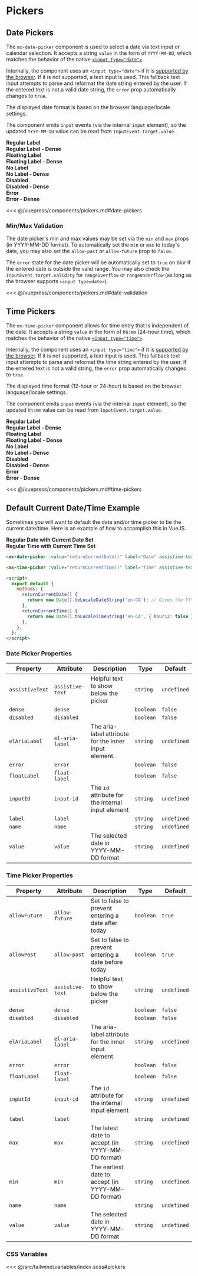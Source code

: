 # Pickers

## Date Pickers

The `mx-date-picker` component is used to select a date via text input or calendar selection. It accepts a string `value` in the form of `YYYY-MM-DD`, which matches the behavior of the native [`<input type="date">`](https://developer.mozilla.org/en-US/docs/Web/HTML/Element/input/date).

Internally, the component uses an `<input type="date">` if it is [supported by the browser](https://caniuse.com/input-datetime). If it is not supported, a text input is used. This fallback text input attempts to parse and reformat the date string entered by the user. If the entered text is not a valid date string, the `error` prop automatically changes to `true`.

The displayed date format is based on the browser language/locale settings.

The component emits `input` events (via the internal `input` element), so the updated `YYYY-MM-DD` value can be read from `InputEvent.target.value`.

<!-- #region date-pickers -->
<section class="mds">
  <div class="grid grid-cols-1 lg:grid-cols-2 gap-20">
    <div class="space-y-20">
      <strong>Regular Label</strong>
      <mx-date-picker label="Date" assistive-text="This is assistive text" />
    </div>
    <div class="space-y-20">
      <strong>Regular Label - Dense</strong>
      <mx-date-picker label="Date" dense assistive-text="This is assistive text" />
    </div>
    <div class="space-y-20">
      <strong>Floating Label</strong>
      <mx-date-picker label="Date" float-label />
    </div>
    <div class="space-y-20">
      <strong>Floating Label - Dense</strong>
      <mx-date-picker label="Date" dense float-label />
    </div>
    <div class="space-y-20">
      <strong>No Label</strong>
      <mx-date-picker el-aria-label="Date" :value="selectedDate" @input="selectedDate = $event.target.value" :assistive-text="'The input value is ' + (selectedDate || 'empty')" />
    </div>
    <div class="space-y-20">
      <strong>No Label - Dense</strong>
      <mx-date-picker dense el-aria-label="Date" :value="selectedDate" @input="selectedDate = $event.target.value" :assistive-text="'The input value is ' + (selectedDate || 'empty')" />
    </div>
    <div class="space-y-20">
      <strong>Disabled</strong>
      <mx-date-picker disabled label="Date" :value="selectedDate" />
    </div>
    <div class="space-y-20">
      <strong>Disabled - Dense</strong>
      <mx-date-picker disabled label="Date" dense :value="selectedDate" />
    </div>
    <div class="space-y-20">
      <strong>Error</strong>
      <mx-date-picker error label="Date" :value="selectedDate" assistive-text="This is assistive text" @input="selectedDate = $event.target.value" />
    </div>
    <div class="space-y-20">
      <strong>Error - Dense</strong>
      <mx-date-picker error label="Date" dense :value="selectedDate" assistive-text="This is assistive text" @input="selectedDate = $event.target.value" />
    </div>
  </div>
</section>
<!-- #endregion date-pickers -->

<<< @/vuepress/components/pickers.md#date-pickers

### Min/Max Validation

The date picker's min and max values may be set via the `min` and `max` props (in YYYY-MM-DD format).
To automatically set the `min` or `max` to today's date, you may also set the `allow-past` or `allow-future`
prop to `false`.

The `error` state for the date picker will be automatically set to `true` on blur if the entered date
is outside the valid range. You may also check the `InputEvent.target.validity` for `rangeOverflow` or
`rangeUnderflow` (as long as the browser supports `<input type=date>`).

<!-- #region date-validation -->
<section class="mds">
  <div class="grid grid-cols-1 lg:grid-cols-2 gap-20">
    <div class="space-y-20">
      <mx-date-picker label="Date" allow-future="false" assistive-text="Future dates are not allowed" />
    </div>
    <div class="space-y-20">
      <mx-date-picker label="Date" allow-past="false"  assistive-text="Past dates are not allowed" />
    </div>
    <div class="space-y-20">
      <mx-date-picker label="Date" min="2022-01-01" assistive-text="The min date is 2022-01-01" />
    </div>
    <div class="space-y-20">
      <mx-date-picker label="Date" max="2022-01-01"  assistive-text="The max date is 2022-01-01" />
    </div>
  </div>
</section>
<!-- #endregion date-validation -->

<<< @/vuepress/components/pickers.md#date-validation

## Time Pickers

The `mx-time-picker` component allows for time entry that is independent of the date. It accepts a string `value` in the form of `hh:mm` (24-hour time), which matches the behavior of the native [`<input type="time">`](https://developer.mozilla.org/en-US/docs/Web/HTML/Element/input/time).

Internally, the component uses an `<input type="time">` if it is [supported by the browser](https://caniuse.com/input-datetime). If it is not supported, a text input is used. This fallback text input attempts to parse and reformat the time string entered by the user. If the entered text is not a valid string, the `error` prop automatically changes to `true`.

The displayed time format (12-hour or 24-hour) is based on the browser language/locale settings.

The component emits `input` events (via the internal `input` element), so the updated `hh:mm` value can be read from `InputEvent.target.value`.

<!-- #region time-pickers -->
<section class="mds">
  <div class="grid grid-cols-1 lg:grid-cols-2 gap-20">
    <div class="space-y-20">
      <strong>Regular Label</strong>
      <mx-time-picker label="Time" assistive-text="This is assistive text" />
    </div>
    <div class="space-y-20">
      <strong>Regular Label - Dense</strong>
      <mx-time-picker label="Time" dense assistive-text="This is assistive text" />
    </div>
    <div class="space-y-20">
      <strong>Floating Label</strong>
      <mx-time-picker label="Time" float-label />
    </div>
    <div class="space-y-20">
      <strong>Floating Label - Dense</strong>
      <mx-time-picker label="Time" dense float-label />
    </div>
    <div class="space-y-20">
      <strong>No Label</strong>
      <mx-time-picker el-aria-label="Time" :value="selectedTime" @input="selectedTime = $event.target.value" :assistive-text="'The value is ' + (selectedTime || 'empty')" />
    </div>
    <div class="space-y-20">
      <strong>No Label - Dense</strong>
      <mx-time-picker dense el-aria-label="Time" :value="selectedTime" @input="selectedTime = $event.target.value" :assistive-text="'The value is ' + (selectedTime || 'empty')" />
    </div>
    <div class="space-y-20">
      <strong>Disabled</strong>
      <mx-time-picker disabled label="Time" :value="selectedTime" />
    </div>
    <div class="space-y-20">
      <strong>Disabled - Dense</strong>
      <mx-time-picker disabled label="Time" dense :value="selectedTime" />
    </div>
    <div class="space-y-20">
      <strong>Error</strong>
      <mx-time-picker error label="Time" :value="selectedTime" assistive-text="This is assistive text" @input="selectedTime = $event.target.value" />
    </div>
    <div class="space-y-20">
      <strong>Error - Dense</strong>
      <mx-time-picker error label="Time" dense :value="selectedTime" assistive-text="This is assistive text" @input="selectedTime = $event.target.value" />
    </div>
  </div>
</section>
<!-- #endregion time-pickers -->

<<< @/vuepress/components/pickers.md#time-pickers

## Default Current Date/Time Example

Sometimes you will want to default the date and/or time picker to be the current date/time. Here is an example of how to accomplish this in VueJS.

<!-- #start current date/time date-pickers & time-pickers -->
<section class="mds">
  <div class="grid grid-cols-1 lg:grid-cols-2 gap-20">
    <div class="space-y-20">
      <strong>Regular Date with Current Date Set</strong>
      <mx-date-picker :value="returnCurrentDate()" label="Date" assistive-text="This is assistive text" />
    </div>
    <div class="space-y-20">
      <strong>Regular Time with Current Time Set</strong>
      <mx-time-picker :value="returnCurrentTime()" label="Time" assistive-text="This is assistive text" />
    </div>
  </div>
</section>
<!-- #start current date/time date-pickers & time-pickers -->

```html
<mx-date-picker :value="returnCurrentDate()" label="Date" assistive-text="This is assistive text" />

<mx-time-picker :value="returnCurrentTime()" label="Time" assistive-text="This is assistive text" />

<script>
  export default {
    methods: {
      returnCurrentDate() {
        return new Date().toLocaleDateString('en-CA'); // Gives the YYYY-MM-DD Format
      },
      returnCurrentTime() {
        return new Date().toLocaleTimeString('en-CA', { hour12: false }); // 24 hour time
      },
    },
  };
</script>
```

### Date Picker Properties

| Property        | Attribute        | Description                                           | Type      | Default     |
| --------------- | ---------------- | ----------------------------------------------------- | --------- | ----------- |
| `assistiveText` | `assistive-text` | Helpful text to show below the picker                 | `string`  | `undefined` |
| `dense`         | `dense`          |                                                       | `boolean` | `false`     |
| `disabled`      | `disabled`       |                                                       | `boolean` | `false`     |
| `elAriaLabel`   | `el-aria-label`  | The aria-label attribute for the inner input element. | `string`  | `undefined` |
| `error`         | `error`          |                                                       | `boolean` | `false`     |
| `floatLabel`    | `float-label`    |                                                       | `boolean` | `false`     |
| `inputId`       | `input-id`       | The `id` attribute for the internal input element     | `string`  | `undefined` |
| `label`         | `label`          |                                                       | `string`  | `undefined` |
| `name`          | `name`           |                                                       | `string`  | `undefined` |
| `value`         | `value`          | The selected date in YYYY-MM-DD format                | `string`  | `undefined` |

### Time Picker Properties

| Property        | Attribute        | Description                                           | Type      | Default     |
| --------------- | ---------------- | ----------------------------------------------------- | --------- | ----------- |
| `allowFuture`   | `allow-future`   | Set to false to prevent entering a date after today   | `boolean` | `true`      |
| `allowPast`     | `allow-past`     | Set to false to prevent entering a date before today  | `boolean` | `true`      |
| `assistiveText` | `assistive-text` | Helpful text to show below the picker                 | `string`  | `undefined` |
| `dense`         | `dense`          |                                                       | `boolean` | `false`     |
| `disabled`      | `disabled`       |                                                       | `boolean` | `false`     |
| `elAriaLabel`   | `el-aria-label`  | The aria-label attribute for the inner input element. | `string`  | `undefined` |
| `error`         | `error`          |                                                       | `boolean` | `false`     |
| `floatLabel`    | `float-label`    |                                                       | `boolean` | `false`     |
| `inputId`       | `input-id`       | The `id` attribute for the internal input element     | `string`  | `undefined` |
| `label`         | `label`          |                                                       | `string`  | `undefined` |
| `max`           | `max`            | The latest date to accept (in YYYY-MM-DD format)      | `string`  | `undefined` |
| `min`           | `min`            | The earliest date to accept (in YYYY-MM-DD format)    | `string`  | `undefined` |
| `name`          | `name`           |                                                       | `string`  | `undefined` |
| `value`         | `value`          | The selected date in YYYY-MM-DD format                | `string`  | `undefined` |

### CSS Variables

<<< @/src/tailwind/variables/index.scss#pickers

<script>
export default {
  data() {
    return {
      selectedDate: '2021-12-24',
      selectedTime: '23:59'
    }
  },
  methods: {
    returnCurrentDate() {
      return new Date().toLocaleDateString('en-CA') // Gives the YYYY-MM-DD Format
    },
    returnCurrentTime() {
      return new Date().toLocaleTimeString('en-CA', { hour12: false }); // 24 hour time
    }
  }
}
</script>
